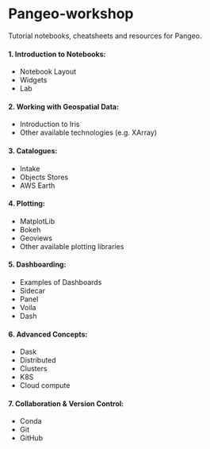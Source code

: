 # Pangeo-workshop
Tutorial notebooks, cheatsheets and resources for Pangeo.
#### 1. Introduction to Notebooks:
* Notebook Layout 
* Widgets
* Lab

#### 2. Working with Geospatial Data:
* Introduction to Iris
* Other available technologies (e.g. XArray) 

#### 3. Catalogues: 
* Intake 
* Objects Stores
* AWS Earth

#### 4. Plotting:
* MatplotLib 
* Bokeh 
* Geoviews 
* Other available plotting libraries 

#### 5. Dashboarding: 
* Examples of Dashboards 
* Sidecar
* Panel 
* Voila 
* Dash 

#### 6. Advanced Concepts:
* Dask 
* Distributed 
* Clusters 
* K8S
* Cloud compute

#### 7. Collaboration & Version Control: 
* Conda 
* Git 
* GitHub
